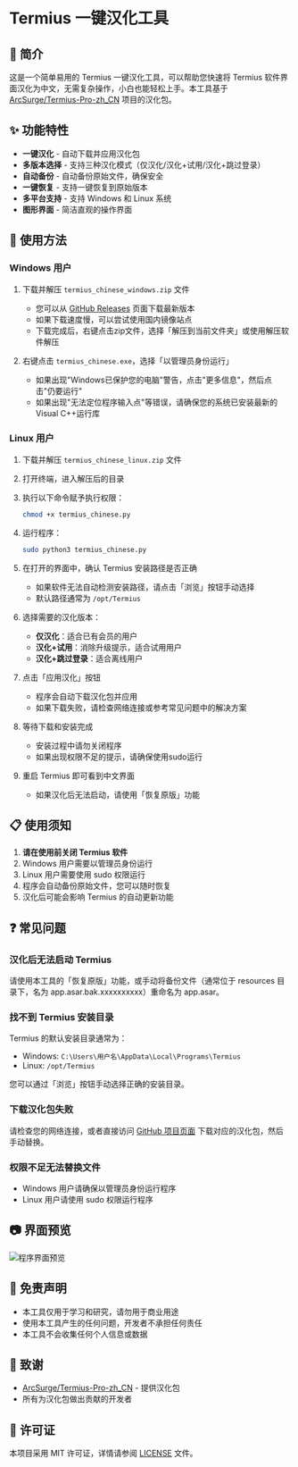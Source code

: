 # Termius 一键汉化工具

## 📝 简介

这是一个简单易用的 Termius 一键汉化工具，可以帮助您快速将 Termius 软件界面汉化为中文，无需复杂操作，小白也能轻松上手。本工具基于 [ArcSurge/Termius-Pro-zh_CN](https://github.com/ArcSurge/Termius-Pro-zh_CN) 项目的汉化包。

## ✨ 功能特性

- **一键汉化** - 自动下载并应用汉化包
- **多版本选择** - 支持三种汉化模式（仅汉化/汉化+试用/汉化+跳过登录）
- **自动备份** - 自动备份原始文件，确保安全
- **一键恢复** - 支持一键恢复到原始版本
- **多平台支持** - 支持 Windows 和 Linux 系统
- **图形界面** - 简洁直观的操作界面

## 🚀 使用方法

### Windows 用户

1. 下载并解压 `termius_chinese_windows.zip` 文件
   - 您可以从 [GitHub Releases](https://github.com/k08255-lxm/termius-chinese/releases) 页面下载最新版本
   - 如果下载速度慢，可以尝试使用国内镜像站点
   - 下载完成后，右键点击zip文件，选择「解压到当前文件夹」或使用解压软件解压

2. 右键点击 `termius_chinese.exe`，选择「以管理员身份运行」
   - 如果出现"Windows已保护您的电脑"警告，点击"更多信息"，然后点击"仍要运行"
   - 如果出现"无法定位程序输入点"等错误，请确保您的系统已安装最新的Visual C++运行库

### Linux 用户

1. 下载并解压 `termius_chinese_linux.zip` 文件
2. 打开终端，进入解压后的目录
3. 执行以下命令赋予执行权限：
   ```bash
   chmod +x termius_chinese.py
   ```
4. 运行程序：
   ```bash
   sudo python3 termius_chinese.py
   ```
5. 在打开的界面中，确认 Termius 安装路径是否正确
    - 如果软件无法自动检测安装路径，请点击「浏览」按钮手动选择
    - 默认路径通常为 `/opt/Termius`

6. 选择需要的汉化版本：
   - **仅汉化**：适合已有会员的用户
   - **汉化+试用**：消除升级提示，适合试用用户
   - **汉化+跳过登录**：适合离线用户

7. 点击「应用汉化」按钮
    - 程序会自动下载汉化包并应用
    - 如果下载失败，请检查网络连接或参考常见问题中的解决方案

8. 等待下载和安装完成
    - 安装过程中请勿关闭程序
    - 如果出现权限不足的提示，请确保使用sudo运行

9. 重启 Termius 即可看到中文界面
    - 如果汉化后无法启动，请使用「恢复原版」功能

## 📋 使用须知

1. **请在使用前关闭 Termius 软件**
2. Windows 用户需要以管理员身份运行
3. Linux 用户需要使用 sudo 权限运行
4. 程序会自动备份原始文件，您可以随时恢复
5. 汉化后可能会影响 Termius 的自动更新功能

## ❓ 常见问题

### 汉化后无法启动 Termius

请使用本工具的「恢复原版」功能，或手动将备份文件（通常位于 resources 目录下，名为 app.asar.bak.xxxxxxxxxx）重命名为 app.asar。

### 找不到 Termius 安装目录

Termius 的默认安装目录通常为：
- Windows: `C:\Users\用户名\AppData\Local\Programs\Termius`
- Linux: `/opt/Termius`

您可以通过「浏览」按钮手动选择正确的安装目录。

### 下载汉化包失败

请检查您的网络连接，或者直接访问 [GitHub 项目页面](https://github.com/ArcSurge/Termius-Pro-zh_CN/releases) 下载对应的汉化包，然后手动替换。

### 权限不足无法替换文件

- Windows 用户请确保以管理员身份运行程序
- Linux 用户请使用 sudo 权限运行程序

## 📷 界面预览

![程序界面预览](screenshot.png)

## 📜 免责声明

- 本工具仅用于学习和研究，请勿用于商业用途
- 使用本工具产生的任何问题，开发者不承担任何责任
- 本工具不会收集任何个人信息或数据

## 🙏 致谢

- [ArcSurge/Termius-Pro-zh_CN](https://github.com/ArcSurge/Termius-Pro-zh_CN) - 提供汉化包
- 所有为汉化包做出贡献的开发者

## 📄 许可证

本项目采用 MIT 许可证，详情请参阅 [LICENSE](LICENSE) 文件。
